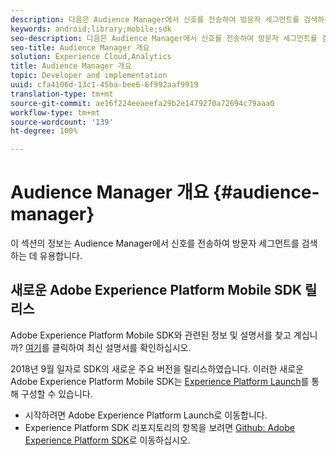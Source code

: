 ```yaml
---
description: 다음은 Audience Manager에서 신호를 전송하여 방문자 세그먼트를 검색하는 데 유용한 정보입니다.
keywords: android;library;mobile;sdk
seo-description: 다음은 Audience Manager에서 신호를 전송하여 방문자 세그먼트를 검색하는 데 유용한 정보입니다.
seo-title: Audience Manager 개요
solution: Experience Cloud,Analytics
title: Audience Manager 개요
topic: Developer and implementation
uuid: cfa4106d-13c1-45ba-bee6-6f992aaf9919
translation-type: tm+mt
source-git-commit: ae16f224eeaeefa29b2e1479270a72694c79aaa0
workflow-type: tm+mt
source-wordcount: '139'
ht-degree: 100%

---
```



# Audience Manager 개요 {#audience-manager}

이 섹션의 정보는 Audience Manager에서 신호를 전송하여 방문자 세그먼트를 검색하는 데 유용합니다.

## 새로운 Adobe Experience Platform Mobile SDK 릴리스

Adobe Experience Platform Mobile SDK와 관련된 정보 및 설명서를 찾고 계십니까? [여기](https://aep-sdks.gitbook.io/docs/)를 클릭하여 최신 설명서를 확인하십시오.

2018년 9월 일자로 SDK의 새로운 주요 버전을 릴리스하였습니다. 이러한 새로운 Adobe Experience Platform Mobile SDK는 [Experience Platform Launch](https://www.adobe.com/kr/experience-platform/launch.html)를 통해 구성할 수 있습니다.

* 시작하려면 Adobe Experience Platform Launch로 이동합니다.
* Experience Platform SDK 리포지토리의 항목을 보려면 [Github: Adobe Experience Platform SDK](https://github.com/Adobe-Marketing-Cloud/acp-sdks)로 이동하십시오.
